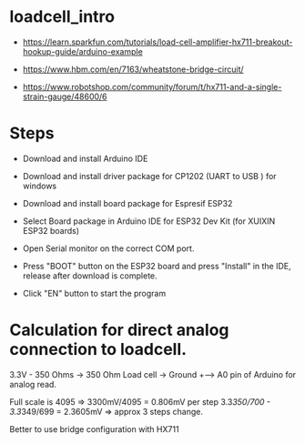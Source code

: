 # loadcell_intro

- https://learn.sparkfun.com/tutorials/load-cell-amplifier-hx711-breakout-hookup-guide/arduino-example

- https://www.hbm.com/en/7163/wheatstone-bridge-circuit/

- https://www.robotshop.com/community/forum/t/hx711-and-a-single-strain-gauge/48600/6

# Steps
- Download and install Arduino IDE
- Download and install driver package for CP1202 (UART to USB ) for windows
- Download and install board package for Espresif ESP32
- Select Board package in Arduino IDE for ESP32 Dev Kit (for XUIXIN ESP32 boards)

- Open Serial monitor on the correct COM port.

- Press "BOOT" button on the ESP32 board and press "Install" in the IDE, release after download is complete.
- Click "EN" button to start the program

# Calculation for direct analog connection to loadcell.

3.3V - 350 Ohms -> 350 Ohm Load cell -> Ground
                 +--> A0 pin of Arduino for analog read.
                 
Full scale is 4095 => 3300mV/4095 = 0.806mV per step
3.3*350/700 - 3.3*349/699 = 2.3605mV => approx 3 steps change.

Better to use bridge configuration with HX711

#
